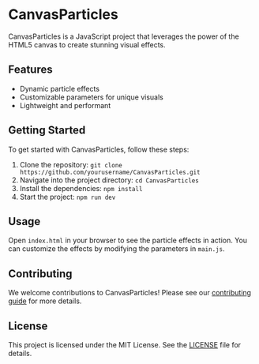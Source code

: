 # CanvasParticles

CanvasParticles is a JavaScript project that leverages the power of the HTML5 canvas to create stunning visual effects. 

## Features

- Dynamic particle effects
- Customizable parameters for unique visuals
- Lightweight and performant

## Getting Started

To get started with CanvasParticles, follow these steps:

1. Clone the repository: `git clone https://github.com/yourusername/CanvasParticles.git`
2. Navigate into the project directory: `cd CanvasParticles`
3. Install the dependencies: `npm install`
4. Start the project: `npm run dev`

## Usage

Open `index.html` in your browser to see the particle effects in action. You can customize the effects by modifying the parameters in `main.js`.

## Contributing

We welcome contributions to CanvasParticles! Please see our [contributing guide](CONTRIBUTING.md) for more details.

## License

This project is licensed under the MIT License. See the [LICENSE](LICENSE.md) file for details.